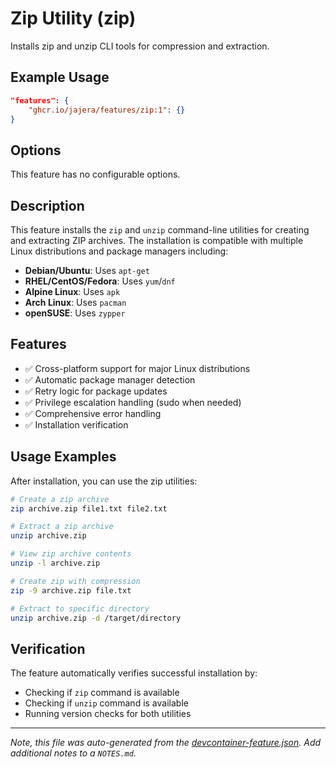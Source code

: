 # Zip Utility (zip)

Installs zip and unzip CLI tools for compression and extraction.

## Example Usage

```json
"features": {
    "ghcr.io/jajera/features/zip:1": {}
}
```

## Options

This feature has no configurable options.

## Description

This feature installs the `zip` and `unzip` command-line utilities for creating and extracting ZIP archives. The installation is compatible with multiple Linux distributions and package managers including:

- **Debian/Ubuntu**: Uses `apt-get`
- **RHEL/CentOS/Fedora**: Uses `yum`/`dnf`
- **Alpine Linux**: Uses `apk`
- **Arch Linux**: Uses `pacman`
- **openSUSE**: Uses `zypper`

## Features

- ✅ Cross-platform support for major Linux distributions
- ✅ Automatic package manager detection
- ✅ Retry logic for package updates
- ✅ Privilege escalation handling (sudo when needed)
- ✅ Comprehensive error handling
- ✅ Installation verification

## Usage Examples

After installation, you can use the zip utilities:

```bash
# Create a zip archive
zip archive.zip file1.txt file2.txt

# Extract a zip archive
unzip archive.zip

# View zip archive contents
unzip -l archive.zip

# Create zip with compression
zip -9 archive.zip file.txt

# Extract to specific directory
unzip archive.zip -d /target/directory
```

## Verification

The feature automatically verifies successful installation by:

- Checking if `zip` command is available
- Checking if `unzip` command is available
- Running version checks for both utilities

---

_Note, this file was auto-generated from the [devcontainer-feature.json](https://github.com/jajera/features/blob/main/src/zip/devcontainer-feature.json).  Add additional notes to a `NOTES.md`._
